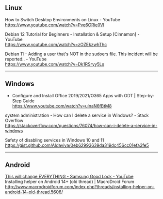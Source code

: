 
## Linux
How to Switch Desktop Environments on Linux - YouTube<br/>
https://www.youtube.com/watch?v=Pve6ORie0VI

Debian 12 Tutorial for Beginners - Installation & Setup [Cinnamon] - YouTube<br/>
https://www.youtube.com/watch?v=zOZEkzwhThc

Debian 11 - Adding a user that's NOT in the sudoers file. This incident will be reported.. - YouTube<br/>
https://www.youtube.com/watch?v=Dk1RSryy5Ls

---
## Windows
- Configure and Install Office 2019/2021/O365 Apps with ODT | Step-by-Step Guide <br/> https://www.youtube.com/watch?v=ulnaN6fBtM8

system administration - How can I delete a service in Windows? - Stack Overflow<br/>
https://stackoverflow.com/questions/76074/how-can-i-delete-a-service-in-windows

Safety of disabling services in Windows 10 and 11<br/>
https://gist.github.com/Aldaviva/0eb62993639da319dc456cc01efa3fe5

---
## Android
[This will change EVERYTHING - Samsung Good Lock - YouTube<br/>](https://www.youtube.com/watch?v=MCjiGJL8PBE)
Installing helper on Android 14+ (old thread) | MacroDroid Forum<br/>
http://www.macrodroidforum.com/index.php?threads/installing-helper-on-android-14-old-thread.5606/

